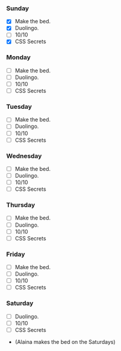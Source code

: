 ### Sunday

- [x] Make the bed.
- [x] Duolingo.
- [ ] 10/10
- [x] CSS Secrets

### Monday

- [ ] Make the bed.
- [ ] Duolingo.
- [ ] 10/10
- [ ] CSS Secrets

### Tuesday

- [ ] Make the bed.
- [ ] Duolingo.
- [ ] 10/10
- [ ] CSS Secrets

### Wednesday

- [ ] Make the bed.
- [ ] Duolingo.
- [ ] 10/10
- [ ] CSS Secrets

### Thursday

- [ ] Make the bed.
- [ ] Duolingo.
- [ ] 10/10
- [ ] CSS Secrets

### Friday

- [ ] Make the bed.
- [ ] Duolingo.
- [ ] 10/10
- [ ] CSS Secrets

### Saturday

- [ ] Duolingo.
- [ ] 10/10
- [ ] CSS Secrets
- (Alaina makes the bed on the Saturdays)